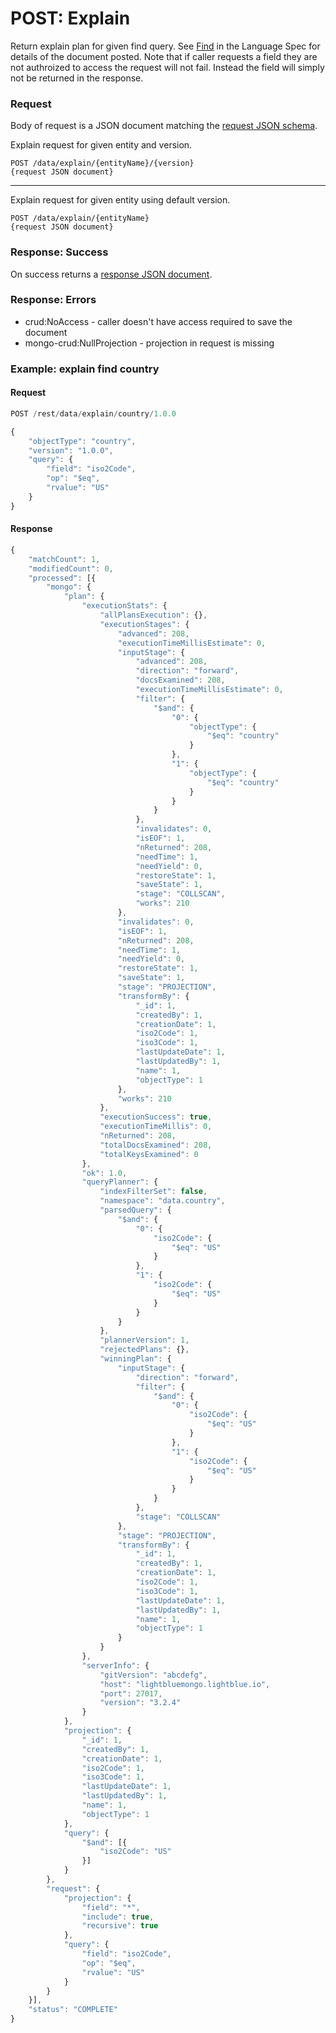 # POST: Explain
Return explain plan for given find query.  See [Find](../language_specification/data.html#find) in the Language Spec for details of the document posted.  Note that if caller requests a field they are not authroized to access the request will not fail.  Instead the field will simply not be returned in the response.

### Request
Body of request is a JSON document matching the [request JSON schema](https://raw.githubusercontent.com/lightblue-platform/lightblue-core/master/crud/src/main/resources/json-schema/findRequest.json).

Explain request for given entity and version.
```
POST /data/explain/{entityName}/{version}
{request JSON document}
```
---

Explain request for given entity using default version.
```
POST /data/explain/{entityName}
{request JSON document}
```

### Response: Success
On success returns a [response JSON document](https://raw.githubusercontent.com/lightblue-platform/lightblue-core/master/crud/src/main/resources/json-schema/response.json).

### Response: Errors
* crud:NoAccess - caller doesn't have access required to save the document
* mongo-crud:NullProjection - projection in request is missing

### Example: explain find country

#### Request
```javascript
POST /rest/data/explain/country/1.0.0

{
    "objectType": "country",
    "version": "1.0.0",
    "query": {
        "field": "iso2Code",
        "op": "$eq",
        "rvalue": "US"
    }
}
```

#### Response
```javascript
{
    "matchCount": 1,
    "modifiedCount": 0,
    "processed": [{
        "mongo": {
            "plan": {
                "executionStats": {
                    "allPlansExecution": {},
                    "executionStages": {
                        "advanced": 208,
                        "executionTimeMillisEstimate": 0,
                        "inputStage": {
                            "advanced": 208,
                            "direction": "forward",
                            "docsExamined": 208,
                            "executionTimeMillisEstimate": 0,
                            "filter": {
                                "$and": {
                                    "0": {
                                        "objectType": {
                                            "$eq": "country"
                                        }
                                    },
                                    "1": {
                                        "objectType": {
                                            "$eq": "country"
                                        }
                                    }
                                }
                            },
                            "invalidates": 0,
                            "isEOF": 1,
                            "nReturned": 208,
                            "needTime": 1,
                            "needYield": 0,
                            "restoreState": 1,
                            "saveState": 1,
                            "stage": "COLLSCAN",
                            "works": 210
                        },
                        "invalidates": 0,
                        "isEOF": 1,
                        "nReturned": 208,
                        "needTime": 1,
                        "needYield": 0,
                        "restoreState": 1,
                        "saveState": 1,
                        "stage": "PROJECTION",
                        "transformBy": {
                            "_id": 1,
                            "createdBy": 1,
                            "creationDate": 1,
                            "iso2Code": 1,
                            "iso3Code": 1,
                            "lastUpdateDate": 1,
                            "lastUpdatedBy": 1,
                            "name": 1,
                            "objectType": 1
                        },
                        "works": 210
                    },
                    "executionSuccess": true,
                    "executionTimeMillis": 0,
                    "nReturned": 208,
                    "totalDocsExamined": 208,
                    "totalKeysExamined": 0
                },
                "ok": 1.0,
                "queryPlanner": {
                    "indexFilterSet": false,
                    "namespace": "data.country",
                    "parsedQuery": {
                        "$and": {
                            "0": {
                                "iso2Code": {
                                    "$eq": "US"
                                }
                            },
                            "1": {
                                "iso2Code": {
                                    "$eq": "US"
                                }
                            }
                        }
                    },
                    "plannerVersion": 1,
                    "rejectedPlans": {},
                    "winningPlan": {
                        "inputStage": {
                            "direction": "forward",
                            "filter": {
                                "$and": {
                                    "0": {
                                        "iso2Code": {
                                            "$eq": "US"
                                        }
                                    },
                                    "1": {
                                        "iso2Code": {
                                            "$eq": "US"
                                        }
                                    }
                                }
                            },
                            "stage": "COLLSCAN"
                        },
                        "stage": "PROJECTION",
                        "transformBy": {
                            "_id": 1,
                            "createdBy": 1,
                            "creationDate": 1,
                            "iso2Code": 1,
                            "iso3Code": 1,
                            "lastUpdateDate": 1,
                            "lastUpdatedBy": 1,
                            "name": 1,
                            "objectType": 1
                        }
                    }
                },
                "serverInfo": {
                    "gitVersion": "abcdefg",
                    "host": "lightbluemongo.lightblue.io",
                    "port": 27017,
                    "version": "3.2.4"
                }
            },
            "projection": {
                "_id": 1,
                "createdBy": 1,
                "creationDate": 1,
                "iso2Code": 1,
                "iso3Code": 1,
                "lastUpdateDate": 1,
                "lastUpdatedBy": 1,
                "name": 1,
                "objectType": 1
            },
            "query": {
                "$and": [{
                    "iso2Code": "US"
                }]
            }
        },
        "request": {
            "projection": {
                "field": "*",
                "include": true,
                "recursive": true
            },
            "query": {
                "field": "iso2Code",
                "op": "$eq",
                "rvalue": "US"
            }
        }
    }],
    "status": "COMPLETE"
}
```

